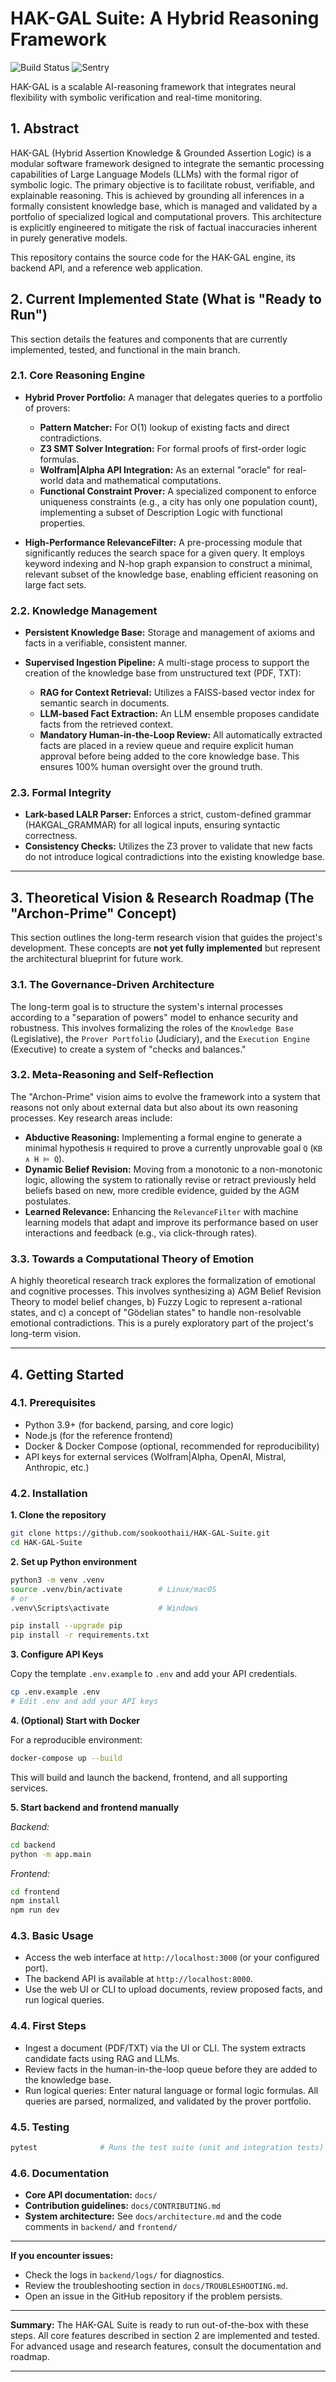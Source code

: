 # HAK-GAL Suite: A Hybrid Reasoning Framework

![Build Status](https://github.com/sookoothaii/HAK-GAL-Suite/actions/workflows/ci.yml/badge.svg)
![Sentry](https://img.shields.io/badge/Sentry-Monitor-green)

HAK-GAL is a scalable AI-reasoning framework that integrates neural flexibility with symbolic verification and real-time monitoring.

## 1. Abstract

HAK-GAL (Hybrid Assertion Knowledge & Grounded Assertion Logic) is a modular software framework designed to integrate the semantic processing capabilities of Large Language Models (LLMs) with the formal rigor of symbolic logic. The primary objective is to facilitate robust, verifiable, and explainable reasoning. This is achieved by grounding all inferences in a formally consistent knowledge base, which is managed and validated by a portfolio of specialized logical and computational provers. This architecture is explicitly engineered to mitigate the risk of factual inaccuracies inherent in purely generative models.

This repository contains the source code for the HAK-GAL engine, its backend API, and a reference web application.

## 2. Current Implemented State (What is "Ready to Run")

This section details the features and components that are currently implemented, tested, and functional in the main branch.

### 2.1. Core Reasoning Engine

* **Hybrid Prover Portfolio:** A manager that delegates queries to a portfolio of provers:

  * **Pattern Matcher:** For O(1) lookup of existing facts and direct contradictions.
  * **Z3 SMT Solver Integration:** For formal proofs of first-order logic formulas.
  * **Wolfram|Alpha API Integration:** As an external "oracle" for real-world data and mathematical computations.
  * **Functional Constraint Prover:** A specialized component to enforce uniqueness constraints (e.g., a city has only one population count), implementing a subset of Description Logic with functional properties.
* **High-Performance RelevanceFilter:** A pre-processing module that significantly reduces the search space for a given query. It employs keyword indexing and N-hop graph expansion to construct a minimal, relevant subset of the knowledge base, enabling efficient reasoning on large fact sets.

### 2.2. Knowledge Management

* **Persistent Knowledge Base:** Storage and management of axioms and facts in a verifiable, consistent manner.
* **Supervised Ingestion Pipeline:** A multi-stage process to support the creation of the knowledge base from unstructured text (PDF, TXT):

  * **RAG for Context Retrieval:** Utilizes a FAISS-based vector index for semantic search in documents.
  * **LLM-based Fact Extraction:** An LLM ensemble proposes candidate facts from the retrieved context.
  * **Mandatory Human-in-the-Loop Review:** All automatically extracted facts are placed in a review queue and require explicit human approval before being added to the core knowledge base. This ensures 100% human oversight over the ground truth.

### 2.3. Formal Integrity

* **Lark-based LALR Parser:** Enforces a strict, custom-defined grammar (HAKGAL\_GRAMMAR) for all logical inputs, ensuring syntactic correctness.
* **Consistency Checks:** Utilizes the Z3 prover to validate that new facts do not introduce logical contradictions into the existing knowledge base.

---

## 3. Theoretical Vision & Research Roadmap (The "Archon-Prime" Concept)

This section outlines the long-term research vision that guides the project's development. These concepts are **not yet fully implemented** but represent the architectural blueprint for future work.

### 3.1. The Governance-Driven Architecture

The long-term goal is to structure the system's internal processes according to a "separation of powers" model to enhance security and robustness. This involves formalizing the roles of the `Knowledge Base` (Legislative), the `Prover Portfolio` (Judiciary), and the `Execution Engine` (Executive) to create a system of "checks and balances."

### 3.2. Meta-Reasoning and Self-Reflection

The "Archon-Prime" vision aims to evolve the framework into a system that reasons not only about external data but also about its own reasoning processes. Key research areas include:

* **Abductive Reasoning:** Implementing a formal engine to generate a minimal hypothesis `H` required to prove a currently unprovable goal `Q` (`KB ∧ H ⊨ Q`).
* **Dynamic Belief Revision:** Moving from a monotonic to a non-monotonic logic, allowing the system to rationally revise or retract previously held beliefs based on new, more credible evidence, guided by the AGM postulates.
* **Learned Relevance:** Enhancing the `RelevanceFilter` with machine learning models that adapt and improve its performance based on user interactions and feedback (e.g., via click-through rates).

### 3.3. Towards a Computational Theory of Emotion

A highly theoretical research track explores the formalization of emotional and cognitive processes. This involves synthesizing a) AGM Belief Revision Theory to model belief changes, b) Fuzzy Logic to represent a-rational states, and c) a concept of "Gödelian states" to handle non-resolvable emotional contradictions. This is a purely exploratory part of the project's long-term vision.

---

## 4. Getting Started

### 4.1. Prerequisites

* Python 3.9+ (for backend, parsing, and core logic)
* Node.js (for the reference frontend)
* Docker & Docker Compose (optional, recommended for reproducibility)
* API keys for external services (Wolfram|Alpha, OpenAI, Mistral, Anthropic, etc.)

### 4.2. Installation

**1. Clone the repository**

```bash
git clone https://github.com/sookoothaii/HAK-GAL-Suite.git
cd HAK-GAL-Suite
```

**2. Set up Python environment**

```bash
python3 -m venv .venv
source .venv/bin/activate        # Linux/macOS
# or
.venv\Scripts\activate           # Windows

pip install --upgrade pip
pip install -r requirements.txt
```

**3. Configure API Keys**

Copy the template `.env.example` to `.env` and add your API credentials.

```bash
cp .env.example .env
# Edit .env and add your API keys
```

**4. (Optional) Start with Docker**

For a reproducible environment:

```bash
docker-compose up --build
```

This will build and launch the backend, frontend, and all supporting services.

**5. Start backend and frontend manually**

*Backend:*

```bash
cd backend
python -m app.main
```

*Frontend:*

```bash
cd frontend
npm install
npm run dev
```

### 4.3. Basic Usage

* Access the web interface at `http://localhost:3000` (or your configured port).
* The backend API is available at `http://localhost:8000`.
* Use the web UI or CLI to upload documents, review proposed facts, and run logical queries.

### 4.4. First Steps

* Ingest a document (PDF/TXT) via the UI or CLI.
  The system extracts candidate facts using RAG and LLMs.
* Review facts in the human-in-the-loop queue before they are added to the knowledge base.
* Run logical queries:
  Enter natural language or formal logic formulas. All queries are parsed, normalized, and validated by the prover portfolio.

### 4.5. Testing

```bash
pytest              # Runs the test suite (unit and integration tests)
```

### 4.6. Documentation

* **Core API documentation:** `docs/`
* **Contribution guidelines:** `docs/CONTRIBUTING.md`
* **System architecture:** See `docs/architecture.md` and the code comments in `backend/` and `frontend/`

---

**If you encounter issues:**

* Check the logs in `backend/logs/` for diagnostics.
* Review the troubleshooting section in `docs/TROUBLESHOOTING.md`.
* Open an issue in the GitHub repository if the problem persists.

---

**Summary:**
The HAK-GAL Suite is ready to run out-of-the-box with these steps. All core features described in section 2 are implemented and tested. For advanced usage and research features, consult the documentation and roadmap.

---

